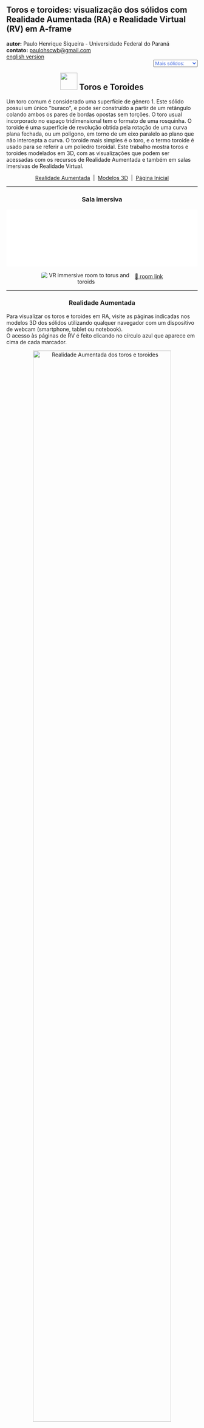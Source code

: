 <link rel="stylesheet" href="../../scripts/style.css">
<meta charset="utf-8">
<link rel="icon" type="image/png" href="../vr/salas/imagens/icone.png">
<h2>Toros e toroides: visualização dos sólidos com Realidade Aumentada (RA) e Realidade Virtual (RV) em A-frame</h2>
<b>autor:</b> Paulo Henrique Siqueira - Universidade Federal do Paraná
<br><b>contato:</b> <a href="#"> paulohscwb@gmail.com </a>
<br><a href="https://paulohscwb.github.io/torus-toroids/basic/">english version</a>
<form style="margin: 0 auto; float:right; text-align:right; width:100%; margin-bottom:15px;">
	<select id="url" onchange="urlHandler(this.value)" style="color:royalblue;">
		<option disabled selected>Mais sólidos:</option>
		<option disabled value="../../basic/pt-br/">Toros e toroides</option>
		<!--<option value="../../tetragonal/pt-br/">Toroides tetragonais</option>
		<option value="../../iris/pt-br/">Toroides de íris</option>
		<option value="../../mobius-cairo/pt-br/">Toroides de Mobius e Cairo</option>
		<option value="../../regular/pt-br/">Toroides regulares</option>
		<option value="../../hexagonal/pt-br/">Toroides hexagonais</option>
		<option value="../../heptagonal/pt-br/">Dodecaedros heptagonais</option>
		<option value="../../regular1/pt-br/">Toroides poligonais regulares 1</option>
		<option value="../../regular2/pt-br/">Toroides poligonais regulares 2</option>
		<option value="../../regular3/pt-br/">Toroides poligonais regulares 3</option>
		<option value="../../rings/pt-br/">Anéis toroides</option>
		<option value="../../regular4/pt-br/">Toroides poligonais regulares 4</option>
		<option value="../../regular5/pt-br/">Toroides poligonais regulares 5</option>-->
	</select>
</form>
<script>
function urlHandler(value) {                               
    window.location.assign(`${value}`);
}
</script>

<p id="p1"></p>
  <h2 align="center"><img src="../vr/salas/imagens/icone.png" style="margin-bottom:-10px" width="45"> Toros e Toroides</h2>
  Um toro comum é considerado uma superfície de gênero 1. Este sólido possui um único "buraco", e pode ser construído a partir de um retângulo colando ambos os pares de bordas opostas sem torções. O toro usual incorporado no espaço tridimensional tem o formato de uma rosquinha.
O toroide é uma superfície de revolução obtida pela rotação de uma curva plana fechada, ou um polígono, em torno de um eixo paralelo ao plano que não intercepta a curva. O toroide mais simples é o toro, e o termo toroide é usado para se referir a um poliedro toroidal.
Este trabalho mostra toros e toroides modelados em 3D, com as visualizações que podem ser acessadas com os recursos de Realidade Aumentada e também em salas imersivas de Realidade Virtual.
 <p align="center"><a href="#ra">Realidade Aumentada</a><span>&nbsp;&nbsp;|&nbsp;&nbsp;</span><a href="#m3d">Modelos 3D</a><span>&nbsp;&nbsp;|&nbsp;&nbsp;</span><a href="../../pt-br/">Página Inicial</a></p>
<hr>
 <h3 align="center">Sala imersiva</h3>
  <div class="embed-container"><iframe width="100%" src="../sala.htm" title="Sala Imersiva dos toros e toroides" frameborder="0" loading="lazy"></iframe></div>
  <p align="center"><img align="middle" src="../vr/salas/videos/torus-toroids1.gif" style="max-width: 47%; border-radius:5px; margin-right:10px" loading="lazy" alt="VR immersive room to torus and toroids"/><a href="../sala.htm" target="_blank">&#x1f517; room link</a></p> 
  <hr>
  <h3 id="ra" align="center">Realidade Aumentada</h3>
  Para visualizar os toros e toroides em RA, visite as páginas indicadas nos modelos 3D dos sólidos utilizando qualquer navegador com um dispositivo de webcam (smartphone, tablet ou notebook).
<br>O acesso às páginas de RV é feito clicando no círculo azul que aparece em cima de cada marcador.
<p align="center"><img style="border-radius:7px;" alt="Realidade Aumentada dos toros e toroides" src="../ar/example.png" width="85%"></p>
<p align="center"><img src="../ar/symbols.gif" alt="Realidade Aumentada dos toros e toroides" style="max-width: 92%; border-radius:5px;" loading="lazy"/></p>
<hr>
<h3 id="m3d" align="center">Modelos 3D</h3>
<!--<iframe width="560" height="315" style="max-width:100%" src="https://www.youtube.com/embed/videoseries?list=PLy0I_lGW8HxXqLmyaITBm0flxwtDvgTFT" title="YouTube video player" frameborder="0" allow="accelerometer; autoplay; clipboard-write; encrypted-media; gyroscope; picture-in-picture; web-share" allowfullscreen></iframe>-->
<h4>1. Toro</h4>
<a href="../vr/torus.htm" target="_blank" title="modelo 3D" class="fotoA"><img src="../ar/0A.png" class="foto" alt="Torus"></a><img src="../ar/0.png" class="qr">
 <br><br><br>O toro é uma superfície de revolução obtida pela rotação de uma circunferência de raio r em torno de um eixo coplanar com a circunferência. A distância do centro da circunferência ao centro de rotação mede o raio do tubo R. As equações paramétricas para um toro azimutalmente simétrico em torno do eixo z são: x = (R + r&middot;cos(v))&middot;cos(u), y = (R + r&middot;cos(v))&middot;sin(u) e z = r&middot;sin(v), onde u, v &isin; [0, 2&pi;).
 <br><br><br>
<a href="../ra.html" class="raAR" title="Realidade aumentada" target="_blank"></a>
<hr>
<h4>2. Toro poliédrico</h4>
<a href="../vr/torusN.htm" target="_blank" title="modelo 3D" class="fotoA"><img src="../ar/4A.png" class="foto" alt="Toro poliédrico"></a><img src="../ar/4.png" class="qr">
 <br><br><br>Considere n troncos de cilindros iguais, equidistantes de um ponto e com eixos coplanares. O sólido gerado por estes troncos de cilindros é um toro poliédrico de n lados, e as interseções dos troncos de cilindros são circunferências com raios iguais.
 <br><br><br>
<a href="../ra.html" class="raAR" title="Realidade aumentada" target="_blank"></a>
<hr>
<h4>3. Nó toral</h4>
<a href="../vr/torusKnotN.htm" target="_blank" title="modelo 3D" class="fotoA"><img src="../ar/3A.png" class="foto" alt="Nó toral"></a><img src="../ar/3.png" class="qr">
 <br><br><br>Um nó toral (p, q) é obtido ao enrolar uma corda através do furo de um toro q vezes, com p revoluções antes de unir suas extremidades, onde p e q são números primos relativos. As equações paramétricas para um nó toral azimutalmente simétrico em torno do eixo z são: x = (R + r&middot;cos(q&middot;u))&middot;cos(p&middot;u), y = (R + r&middot;cos(q&middot;u))&middot;sin(p&middot;u) e z = r&middot;sin(q&middot;u), onde u &isin; [0, 2&pi;).
 <br><br><br>
<a href="../ra.html" class="raAR" title="Realidade aumentada" target="_blank"></a>
<hr>
<h4>4. Toroide poligonal</h4>
<a href="../vr/toroid_polygonal1.htm" target="_blank" title="modelo 3D" class="fotoA"><img src="../ar/5A.png" class="foto" alt="Toroide poligonal"></a><img src="../ar/5.png" class="qr">
 <br><br><br>O toroide poligonal é uma superfície de revolução obtida pela rotação de um polígono em torno de um eixo coplanar com o polígono.
 <br><br><br>
<a href="../ra.html" class="raAR" title="Realidade aumentada" target="_blank"></a>
<hr>
<h4>5. Toroide poliédrico</h4>
<a href="../vr/toroid_polygonal.htm" target="_blank" title="modelo 3D" class="fotoA"><img src="../ar/1A.png" class="foto" alt="Toroide poliédrico"></a><img src="../ar/1.png" class="qr">
 <br><br><br>Considere n troncos de prismas regulares iguais, equidistantes de um ponto P e com arestas laterais ortogonais ao eixo que passam por P. O sólido gerado pela união destes troncos de prismas é um toroide poliédrico com n lados, e as interseções dos troncos de prismas são polígonos regulares congruentes.
 <br><br><br>
<a href="../ra.html" class="raAR" title="Realidade aumentada" target="_blank"></a>
<hr>
<h4>6. Nó toroidal poliédrico</h4>
<a href="../vr/toroid_polygonal_knot.htm" target="_blank" title="modelo 3D" class="fotoA"><img src="../ar/2A.png" class="foto" alt="Nó toroidal poliédrico"></a><img src="../ar/2.png" class="qr">
 <br><br><br>Um nó toroidal poliédrico (p, q) é obtido ao enrolar uma corrente através do furo de um toro q vezes, com p revoluções antes de unir suas extremidades, onde p e q são números primos relativos. Os elos da corrente são formados por prismas e troncos de prismas.
 <br><br><br>
<a href="../ra.html" class="raAR" title="Realidade aumentada" target="_blank"></a>
<hr>
<h4>7. Anéis Borromeanos: nó toral</h4>
<a href="../vr/BorromeanRings1.htm" target="_blank" title="modelo 3D" class="fotoA"><img src="../ar/6A.png" class="foto" alt="Anéis Borromeanos: nó toral"></a><img src="../ar/6.png" class="qr">
 <br><br><br>Os anéis borromeanos, também chamados de elos borromeanos, são três anéis entrelaçados mutuamente, com o nome da família renascentista italiana que os usava em seu brasão de armas. A remoção de qualquer anel deixa os outros dois desconectados. Neste exemplo, temos os anéis borromeanos feitos com nós torais com p = 1 e q = 2.
 <br><br><br>
<a href="../ra.html" class="raAR" title="Realidade aumentada" target="_blank"></a>
<hr>
<h4>8. Anéis Borromeanos: toroide poliédrico</h4>
<a href="../vr/BorromeanRings.htm" target="_blank" title="modelo 3D" class="fotoA"><img src="../ar/7A.png" class="foto" alt="Anéis Borromeanos: toroide poliédrico"></a><img src="../ar/7.png" class="qr">
 <br><br><br>Os anéis borromeanos, também chamados de elos borromeanos, são três anéis entrelaçados mutuamente, com o nome da família renascentista italiana que os usava em seu brasão de armas. A remoção de qualquer anel deixa os outros dois desconectados. Neste exemplo, temos os anéis borromeanos feitos com toroides poliédricos com n = 4.
 <br><br><br>
<a href="../ra.html" class="raAR" title="Realidade aumentada" target="_blank"></a>
<p class="topop"><a href="#p1" class="topo">voltar ao topo</a></p>
<hr>

<br><a rel="license" href="http://creativecommons.org/licenses/by-nc-nd/4.0/"><img alt="Licença Creative Commons" style="border-width:0" src="https://i.creativecommons.org/l/by-nc-nd/4.0/88x31.png" loading="lazy"/></a><br /><span xmlns:dct="http://purl.org/dc/terms/" property="dct:title">Torus and Toroids: visualization of solids with Augmented Reality and Virtual Reality</span> de <a xmlns:cc="http://creativecommons.org/ns#" href="https://paulohscwb.github.io/torus-toroids/basic/pt-br/" property="cc:attributionName" rel="cc:attributionURL">Paulo Henrique Siqueira</a> está licenciado com uma Licença <a rel="license" href="http://creativecommons.org/licenses/by-nc-nd/4.0/">Creative Commons Atribuição-NãoComercial-SemDerivações 4.0 Internacional</a>.

<h4>Como citar este trabalho:</h4> 
<p>Siqueira, P.H., "Torus and Toroids: visualization of solids with Augmented Reality and Virtual Reality". Disponível em: <https://paulohscwb.github.io/torus-toroids/basic/pt-br/>, Fevereiro de 2025.</p>
<!--<a target="_blank" href="https://doi.org/10.5281/zenodo.14502405"><img src="https://zenodo.org/badge/DOI/10.5281/zenodo.14502405.svg" alt="DOI"></a>-->
<br><br><b>Referências:</b>
<br>Weisstein, Eric W. "Torus" From MathWorld-A Wolfram Web Resource. <a href="https://mathworld.wolfram.com/Torus.html" target="_blank">https://mathworld.wolfram.com/Torus.html</a>
<br>Weisstein, Eric W. "Toroid" From MathWorld-A Wolfram Web Resource. <a href="https://mathworld.wolfram.com/Toroid.html" target="_blank">https://mathworld.wolfram.com/Toroid.html</a>
<br>McCooey, D. I. "Visual Polyhedra". <a href="http://dmccooey.com/polyhedra/" target="_blank">http://dmccooey.com/polyhedra/</a>
